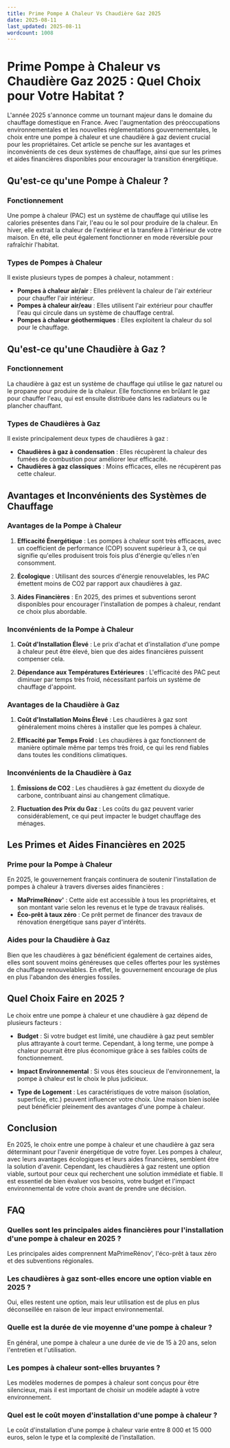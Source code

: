 ```yaml
---
title: Prime Pompe A Chaleur Vs Chaudière Gaz 2025
date: 2025-08-11
last_updated: 2025-08-11
wordcount: 1008
---
```


# Prime Pompe à Chaleur vs Chaudière Gaz 2025 : Quel Choix pour Votre Habitat ?

L'année 2025 s'annonce comme un tournant majeur dans le domaine du chauffage domestique en France. Avec l'augmentation des préoccupations environnementales et les nouvelles réglementations gouvernementales, le choix entre une pompe à chaleur et une chaudière à gaz devient crucial pour les propriétaires. Cet article se penche sur les avantages et inconvénients de ces deux systèmes de chauffage, ainsi que sur les primes et aides financières disponibles pour encourager la transition énergétique.

## Qu'est-ce qu'une Pompe à Chaleur ?

### Fonctionnement

Une pompe à chaleur (PAC) est un système de chauffage qui utilise les calories présentes dans l'air, l'eau ou le sol pour produire de la chaleur. En hiver, elle extrait la chaleur de l'extérieur et la transfère à l'intérieur de votre maison. En été, elle peut également fonctionner en mode réversible pour rafraîchir l'habitat.

### Types de Pompes à Chaleur

Il existe plusieurs types de pompes à chaleur, notamment :

- **Pompes à chaleur air/air** : Elles prélèvent la chaleur de l'air extérieur pour chauffer l'air intérieur.
- **Pompes à chaleur air/eau** : Elles utilisent l'air extérieur pour chauffer l'eau qui circule dans un système de chauffage central.
- **Pompes à chaleur géothermiques** : Elles exploitent la chaleur du sol pour le chauffage.

## Qu'est-ce qu'une Chaudière à Gaz ?

### Fonctionnement

La chaudière à gaz est un système de chauffage qui utilise le gaz naturel ou le propane pour produire de la chaleur. Elle fonctionne en brûlant le gaz pour chauffer l'eau, qui est ensuite distribuée dans les radiateurs ou le plancher chauffant.

### Types de Chaudières à Gaz

Il existe principalement deux types de chaudières à gaz :

- **Chaudières à gaz à condensation** : Elles récupèrent la chaleur des fumées de combustion pour améliorer leur efficacité.
- **Chaudières à gaz classiques** : Moins efficaces, elles ne récupèrent pas cette chaleur.

## Avantages et Inconvénients des Systèmes de Chauffage

### Avantages de la Pompe à Chaleur

1. **Efficacité Énergétique** : Les pompes à chaleur sont très efficaces, avec un coefficient de performance (COP) souvent supérieur à 3, ce qui signifie qu'elles produisent trois fois plus d'énergie qu'elles n'en consomment.
   
2. **Écologique** : Utilisant des sources d'énergie renouvelables, les PAC émettent moins de CO2 par rapport aux chaudières à gaz.

3. **Aides Financières** : En 2025, des primes et subventions seront disponibles pour encourager l'installation de pompes à chaleur, rendant ce choix plus abordable.

### Inconvénients de la Pompe à Chaleur

1. **Coût d'Installation Élevé** : Le prix d'achat et d'installation d'une pompe à chaleur peut être élevé, bien que des aides financières puissent compenser cela.

2. **Dépendance aux Températures Extérieures** : L'efficacité des PAC peut diminuer par temps très froid, nécessitant parfois un système de chauffage d'appoint.

### Avantages de la Chaudière à Gaz

1. **Coût d'Installation Moins Élevé** : Les chaudières à gaz sont généralement moins chères à installer que les pompes à chaleur.

2. **Efficacité par Temps Froid** : Les chaudières à gaz fonctionnent de manière optimale même par temps très froid, ce qui les rend fiables dans toutes les conditions climatiques.

### Inconvénients de la Chaudière à Gaz

1. **Émissions de CO2** : Les chaudières à gaz émettent du dioxyde de carbone, contribuant ainsi au changement climatique.

2. **Fluctuation des Prix du Gaz** : Les coûts du gaz peuvent varier considérablement, ce qui peut impacter le budget chauffage des ménages.

## Les Primes et Aides Financières en 2025

### Prime pour la Pompe à Chaleur

En 2025, le gouvernement français continuera de soutenir l'installation de pompes à chaleur à travers diverses aides financières :

- **MaPrimeRénov'** : Cette aide est accessible à tous les propriétaires, et son montant varie selon les revenus et le type de travaux réalisés.
- **Éco-prêt à taux zéro** : Ce prêt permet de financer des travaux de rénovation énergétique sans payer d'intérêts.

### Aides pour la Chaudière à Gaz

Bien que les chaudières à gaz bénéficient également de certaines aides, elles sont souvent moins généreuses que celles offertes pour les systèmes de chauffage renouvelables. En effet, le gouvernement encourage de plus en plus l'abandon des énergies fossiles.

## Quel Choix Faire en 2025 ?

Le choix entre une pompe à chaleur et une chaudière à gaz dépend de plusieurs facteurs :

- **Budget** : Si votre budget est limité, une chaudière à gaz peut sembler plus attrayante à court terme. Cependant, à long terme, une pompe à chaleur pourrait être plus économique grâce à ses faibles coûts de fonctionnement.
  
- **Impact Environnemental** : Si vous êtes soucieux de l'environnement, la pompe à chaleur est le choix le plus judicieux.

- **Type de Logement** : Les caractéristiques de votre maison (isolation, superficie, etc.) peuvent influencer votre choix. Une maison bien isolée peut bénéficier pleinement des avantages d'une pompe à chaleur.

## Conclusion

En 2025, le choix entre une pompe à chaleur et une chaudière à gaz sera déterminant pour l'avenir énergétique de votre foyer. Les pompes à chaleur, avec leurs avantages écologiques et leurs aides financières, semblent être la solution d'avenir. Cependant, les chaudières à gaz restent une option viable, surtout pour ceux qui recherchent une solution immédiate et fiable. Il est essentiel de bien évaluer vos besoins, votre budget et l'impact environnemental de votre choix avant de prendre une décision.

## FAQ

### Quelles sont les principales aides financières pour l'installation d'une pompe à chaleur en 2025 ?

Les principales aides comprennent MaPrimeRénov', l'éco-prêt à taux zéro et des subventions régionales.

### Les chaudières à gaz sont-elles encore une option viable en 2025 ?

Oui, elles restent une option, mais leur utilisation est de plus en plus déconseillée en raison de leur impact environnemental.

### Quelle est la durée de vie moyenne d'une pompe à chaleur ?

En général, une pompe à chaleur a une durée de vie de 15 à 20 ans, selon l'entretien et l'utilisation.

### Les pompes à chaleur sont-elles bruyantes ?

Les modèles modernes de pompes à chaleur sont conçus pour être silencieux, mais il est important de choisir un modèle adapté à votre environnement.

### Quel est le coût moyen d'installation d'une pompe à chaleur ?

Le coût d'installation d'une pompe à chaleur varie entre 8 000 et 15 000 euros, selon le type et la complexité de l'installation.